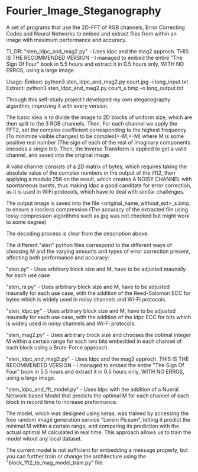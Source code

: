 # Fourier_Image_Steganography
A set of programs that use the 2D-FFT of RGB channels, Error Correcting Codes and Neural Networks to embed and extract files from within an image with maximum performance and accuracy.

TL;DR:
"sten_ldpc_and_mag2.py" - Uses ldpc and the mag2 approch. THIS IS THE RECOMMENDED VERSION - I managed to embed the entire "The Sign Of Four" book in 5.5 hours and extract it in 0.5 hours only, WITH NO ERROS, using a large image.

Usage:
Embed:
python3 sten_ldpc_and_mag2.py court.jpg -i long_input.txt
Extract:
python3 sten_ldpc_and_mag2.py court_s.bmp -o long_output.txt 


Through this self-study project I developed my own steganography algorithm, improving it with every version.

The basic idea is to divide the image to 2D blocks of uniform size, which are then split to the 3 RGB channels.
Then, For each channel we apply the FFT2, set the complex coefficient corresponding to the highest frequency (To minimize visible changes) to be
complex(+-M,+-M) where M is some positive real number (The sign of each of the real of imaginary components encodes a single bit).
Then, the Inverse Transform is applied to get a valid channel, and saved into the original image.

A valid channel consists of a 2D matrix of bytes, which requires taking the absolute value of the complex numbers in the output of the ifft2,
then applying a modulo 256 on the result, which creates A NOISY CHANNEL with spontaneous bursts, thus making ldpc a good canditate for error correction, 
as it is used in WiFi protocols, which have to deal with similar challenges.

The output image is saved into the file <original_name_without_ext>_s.bmp, to ensure a lossless compression 
(The accuracy of the extracted file using lossy compression algorithms such as jpg was not checked but might work to some degree)

The decoding process is clear from the description above.

The different "sten" python files correspond to the different ways of choosing M and the varying amounts and types of error correction present, affecting both performance and accuracy:

"sten.py" - Uses arbitrary block size and M, have to be adjusted maunally for each use case

"sten_rs.py" - Uses arbitrary block size and M, have to be adjusted maunally for each use case, with the addition of the Reed-Solomon ECC for bytes which is widely used in noisy channels and Wi-Fi protocols.

"sten_ldpc.py" - Uses arbitrary block size and M, have to be adjusted maunally for each use case, with the addition of the ldpc ECC for bits which is widely used in noisy channels and Wi-Fi protocols.

"sten_mag2.py" - Uses arbitrary block size and chooses the optimal integer M within a certain range for each two bits embedded in each channel of each block using a Brute-Force approach.

"sten_ldpc_and_mag2.py" - Uses ldpc and the mag2 approch. THIS IS THE RECOMMENDED VERSION - I managed to embed the entire "The Sign Of Four" book in 5.5 hours and extract it in 0.5 hours only, WITH NO ERROS, using a large image.

"sten_ldpc_and_fft_model.py" - Uses ldpc with the addition of a Nueral Network based Model that predicts the optimal M for each channel of each block in record time to increase preformance.

The model, which was designed using keras, was trained by accessing the free random image generation service "Lorem Picsum",
letting it predict the minimal M within a certain range, and comparing its prediction with the actual optimal M calculated in real time.
This approach allows us to train the model witout any local dataset.

The current model is not sufficient for embedding a message properly, but you can further train or change the architecture using the "block_fft2_to_mag_model_train.py" file. 




 
